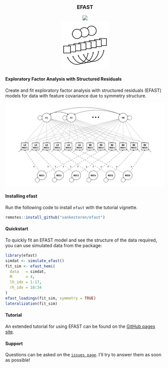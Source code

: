 <h3 align="center"> EFAST </h3>
<p align="center"><a href="https://travis-ci.org/vankesteren/efast"><img src="https://travis-ci.org/vankesteren/efast.svg?branch=master"></img></a><br/>
<img src="./img/efast_icon.png" width="150px"></img>
</p>


#### Exploratory Factor Analysis with Structured Residuals
Create and fit exploratory factor analysis with structured residuals (EFAST) models for data with feature covariance due to symmetry structure.
<p align="center">
<img src="./img/efa_uncorr_met.png" width="500px"></img><br/>
</p>

#### Installing efast
Run the following code to install `efast` with the tutorial vignette.
```r
remotes::install_github("vankesteren/efast")
```

#### Quickstart
To quickly fit an EFAST model and see the structure of the data required, you can use simulated data from the package:
```r
library(efast)
simdat <- simulate_efast()
fit_sim <- efast_hemi(
  data   = simdat, 
  M      = 4, 
  lh_idx = 1:17, 
  rh_idx = 18:34
)
efast_loadings(fit_sim, symmetry = TRUE)
lateralization(fit_sim)
```

#### Tutorial
An extended tutorial for using EFAST can be found on the [GitHub pages site](vankesteren.github.io/efast).


#### Support
Questions can be asked on the [`issues page`](https://github.com/vankesteren/efast/issues). I'll try to answer them as soon as possible!
